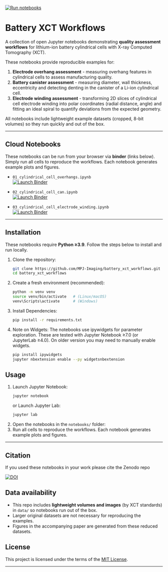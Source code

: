 [![Run notebooks](https://github.com/MPJ-Imaging/battery_xct_workflows/actions/workflows/run-notebooks.yml/badge.svg)](https://github.com/MPJ-Imaging/battery_xct_workflows/actions/workflows/run-notebooks.yml)

# Battery XCT Workflows  

A collection of open Jupyter notebooks demonstrating **quality assessment workflows** for lithium-ion battery cylindrical cells with X-ray Computed Tomography (XCT).  

These notebooks provide reproducible examples for:  
1. **Electrode overhang assessment** - measuring overhang features in cylindrical cells to assess manufacturing quality.
2. **Battery canister assessment** - measuring diameter, wall thickness, eccentricity and detecting denting in the canister of a Li-ion cylindrical cell.
3. **Electrode winding assessment** - transforming 2D slices of cylindrical cell electrode winding into polar coordinates (radial distance, angle) and fitting an ideal spiral to quantify deviations from the expected geometry.

All notebooks include lightweight example datasets (cropped, 8-bit volumes) so they run quickly and out of the box.  

---

## Cloud Notebooks

These notebooks can be run from your browser via **binder** (links below). Simply run all cells to reproduce the workflows. Each notebook generates example plots and figures.

- `01_cylindrical_cell_overhangs.ipynb`  
  [![Launch Binder](https://mybinder.org/badge_logo.svg)](https://mybinder.org/v2/gh/MPJ-Imaging/battery_xct_workflows/HEAD?labpath=notebooks/01_cylindrical_cell_overhangs.ipynb)   

- `02_cylindrical_cell_can.ipynb`  
  [![Launch Binder](https://mybinder.org/badge_logo.svg)](https://mybinder.org/v2/gh/MPJ-Imaging/battery_xct_workflows/HEAD?labpath=notebooks/02_cylindrical_cell_can.ipynb)   

- `03_cylindrical_cell_electrode_winding.ipynb`  
  [![Launch Binder](https://mybinder.org/badge_logo.svg)](https://mybinder.org/v2/gh/MPJ-Imaging/battery_xct_workflows/HEAD?labpath=notebooks/03_cylindrical_cell_electrode_winding.ipynb)  

---

## Installation  

These notebooks require **Python ≥3.9**. Follow the steps below to install and run locally.

1. Clone the repository:  
   ```bash
   git clone https://github.com/MPJ-Imaging/battery_xct_workflows.git
   cd battery_xct_workflows
2. Create a fresh environment (recommended):
   ```bash
   python -m venv venv
   source venv/bin/activate   # (Linux/macOS)
   venv\Scripts\activate      # (Windows)
3. Install Dependencies:
   ```bash
   pip install -r requirements.txt
4. Note on Widgets:
   The notebooks use ipywidgets for parameter exploration. These are tested with Jupyter Notebook ≥7.0 (or JupyterLab ≥4.0). On older version you may need to manually enable widgets.
   ```bash
   pip install ipywidgets
   jupyter nbextension enable --py widgetsnbextension

## Usage  

1. Launch Jupyter Notebook:  
   ```bash
   jupyter notebook
   ```
   or Launch Jupyter Lab:
   ```bash
   jupyter lab
   ```
2. Open the notebooks in the `notebooks/` folder:  
3. Run all cells to reproduce the workflows. Each notebook generates example plots and figures.

---

## Citation

If you used these notebooks in your work please cite the Zenodo repo 

[![DOI](https://zenodo.org/badge/DOI/10.5281/zenodo.17280289.svg)](https://doi.org/10.5281/zenodo.17280289)

## Data availability  

- This repo includes **lightweight volumes and images** (by XCT standards) in `data/` so notebooks run out of the box.  
- Larger original datasets are not necessary for reproducing the examples.  
- Figures in the accompanying paper are generated from these reduced datasets.

## License  

This project is licensed under the terms of the [MIT License](LICENSE).  

---

